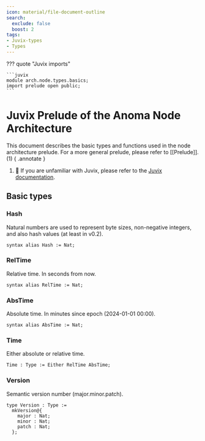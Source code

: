 ```yaml
---
icon: material/file-document-outline
search:
  exclude: false
  boost: 2
tags:
- Juvix-types
- Types
---
```


??? quote "Juvix imports"

    ```juvix
    module arch.node.types.basics;
    import prelude open public;
    ```

# Juvix Prelude of the Anoma Node Architecture

This document describes the basic types and functions used in the node
architecture prelude. For a more general prelude, please refer to
[[Prelude]]. (1)
{ .annotate }

1. :raising_hand: If you are unfamiliar with Juvix,
please refer to the [Juvix documentation](https://docs.juvix.org/latest/tutorials/learn.html).

## Basic types

### Hash

Natural numbers are used to represent byte sizes,
non-negative integers, and also
hash values (at least in v0.2).

```juvix
syntax alias Hash := Nat;
```

### RelTime

Relative time.
In seconds from now.

```juvix
syntax alias RelTime := Nat;
```

### AbsTime

Absolute time.
In minutes since epoch (2024-01-01 00:00).

```juvix
syntax alias AbsTime := Nat;
```

### Time

Either absolute or relative time.

```juvix
Time : Type := Either RelTime AbsTime;
```

### Version

Semantic version number (major.minor.patch).

```juvix
type Version : Type :=
  mkVersion@{
    major : Nat;
    minor : Nat;
    patch : Nat;
  };
```
